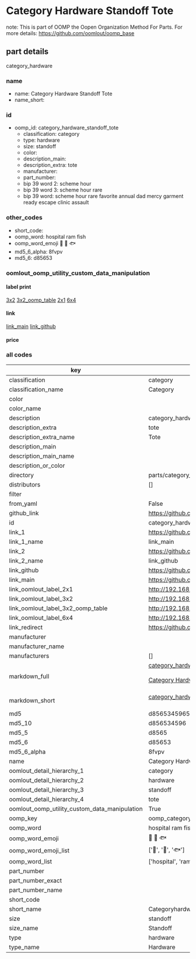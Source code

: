 # Category Hardware Standoff Tote  

note: This is part of OOMP the Oopen Organization Method For Parts. For more details: https://github.com/oomlout/oomp_base

##  part details
  



category_hardware



### name
* name: Category Hardware Standoff Tote
* name_short: 
### id
* oomp_id: category_hardware_standoff_tote
  * classification: category
  * type: hardware
  * size: standoff
  * color: 
  * description_main: 
  * description_extra: tote
  * manufacturer: 
  * part_number: 
  * bip 39 word 2: scheme hour
  * bip 39 word 3: scheme hour rare
  * bip 39 word: scheme hour rare favorite annual dad mercy garment ready escape clinic assault

### other_codes
* short_code: 
* oomp_word: hospital ram fish
* oomp_word_emoji :hospital: :ram: :fish:
* md5_6_alpha: 8fvpv
* md5_6: d85653






### oomlout_oomp_utility_custom_data_manipulation
#### label print
[3x2](http://192.168.1.245:1112/?label=oomp%208fvpv)
[3x2_oomp_table](http://192.168.1.108:1112/?label=oomp%208fvpv)
[2x1](http://192.168.1.242:1112/?label=oomp%208fvpv)
[6x4](http://192.168.1.55:1112/?label=oomp%208fvpv)    

#### link

[link_main](https://github.com/oomlout/oomlout_oomp_version_1_messy/tree/main/parts/category_hardware_standoff_tote) [link_github](https://github.com/oomlout/oomlout_oomp_version_1_messy/tree/main/parts/category_hardware_standoff_tote)                             

#### price







### all codes 
| key | value |  
| --- | --- |  
| classification | category |  
| classification_name | Category |  
| color |  |  
| color_name |  |  
| description | category_hardware |  
| description_extra | tote |  
| description_extra_name | Tote |  
| description_main |  |  
| description_main_name |  |  
| description_or_color |   |  
| directory | parts/category_hardware_standoff_tote |  
| distributors | [] |  
| filter |  |  
| from_yaml | False |  
| github_link | https://github.com/oomlout/oomlout_oomp_part_src/tree/main/parts/category_hardware_standoff_tote |  
| id | category_hardware_standoff_tote |  
| link_1 | https://github.com/oomlout/oomlout_oomp_version_1_messy/tree/main/parts/category_hardware_standoff_tote |  
| link_1_name | link_main |  
| link_2 | https://github.com/oomlout/oomlout_oomp_version_1_messy/tree/main/parts/category_hardware_standoff_tote |  
| link_2_name | link_github |  
| link_github | https://github.com/oomlout/oomlout_oomp_version_1_messy/tree/main/parts/category_hardware_standoff_tote |  
| link_main | https://github.com/oomlout/oomlout_oomp_version_1_messy/tree/main/parts/category_hardware_standoff_tote |  
| link_oomlout_label_2x1 | http://192.168.1.242:1112/?label=oomp%208fvpv |  
| link_oomlout_label_3x2 | http://192.168.1.245:1112/?label=oomp%208fvpv |  
| link_oomlout_label_3x2_oomp_table | http://192.168.1.108:1112/?label=oomp%208fvpv |  
| link_oomlout_label_6x4 | http://192.168.1.55:1112/?label=oomp%208fvpv |  
| link_redirect | https://github.com/oomlout/oomlout_oomp_version_1_messy/tree/main/parts/category_hardware_standoff_tote |  
| manufacturer |  |  
| manufacturer_name |  |  
| manufacturers | [] |  
| markdown_full | [category_hardware_standoff_tote](none)<br>[](none)<br>[Category Hardware Standoff Tote](none)<br><br> |  
| markdown_short | [category_hardware_standoff_tote](none)<br><br> |  
| md5 | d8565345965ff168db84b541641b9605 |  
| md5_10 | d856534596 |  
| md5_5 | d8565 |  
| md5_6 | d85653 |  
| md5_6_alpha | 8fvpv |  
| name | Category Hardware Standoff Tote |  
| oomlout_detail_hierarchy_1 | category |  
| oomlout_detail_hierarchy_2 | hardware |  
| oomlout_detail_hierarchy_3 | standoff |  
| oomlout_detail_hierarchy_4 | tote |  
| oomlout_oomp_utility_custom_data_manipulation | True |  
| oomp_key | oomp_category_hardware_standoff_tote |  
| oomp_word | hospital ram fish |  
| oomp_word_emoji | :hospital: :ram: :fish: |  
| oomp_word_emoji_list | [':hospital:', ':ram:', ':fish:'] |  
| oomp_word_list | ['hospital', 'ram', 'fish'] |  
| part_number |  |  
| part_number_exact |  |  
| part_number_name |  |  
| short_code |  |  
| short_name | Categoryhardware |  
| size | standoff |  
| size_name | Standoff |  
| type | hardware |  
| type_name | Hardware |  
